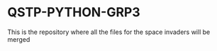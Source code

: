 # QSTP-PYTHON-GRP3
This is the repository where all the files for the space invaders will be merged
